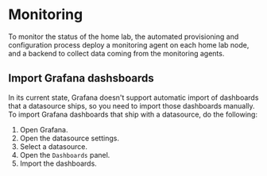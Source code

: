 # Monitoring

To monitor the status of the home lab, the automated provisioning and configuration
process deploy a monitoring agent on each home lab node, and a backend to collect
data coming from the monitoring agents.

## Import Grafana dashsboards

In its current state, Grafana doesn't support automatic import of dashboards that
a datasource ships, so you need to import those dashboards manually. To import
Grafana dashboards that ship with a datasource, do the following:

1. Open Grafana.
2. Open the datasource settings.
3. Select a datasource.
4. Open the `Dashboards` panel.
5. Import the dashboards.
